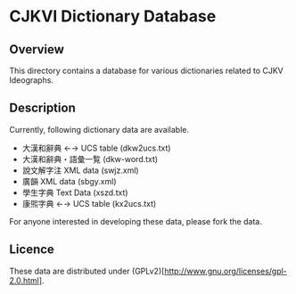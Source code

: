 CJKVI Dictionary Database
=========================

## Overview

This directory contains a database for various dictionaries related to
CJKV Ideographs.

## Description

Currently, following dictionary data are available.

- 大漢和辭典 ←→ UCS table (dkw2ucs.txt)
- 大漢和辭典・語彙一覧 (dkw-word.txt)
- 說文解字注 XML data (swjz.xml)
- 廣韻 XML data (sbgy.xml)
- 學生字典 Text Data (xszd.txt)
- 康煕字典 ←→ UCS table (kx2ucs.txt)

For anyone interested in developing these data, please fork the data.

## Licence

  These data are distributed under (GPLv2)[http://www.gnu.org/licenses/gpl-2.0.html].
